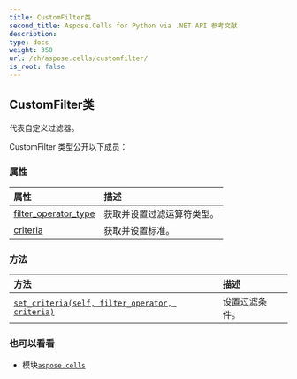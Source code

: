 ```yaml
---
title: CustomFilter类
second_title: Aspose.Cells for Python via .NET API 参考文献
description:
type: docs
weight: 350
url: /zh/aspose.cells/customfilter/
is_root: false
---
```

## CustomFilter类
代表自定义过滤器。



CustomFilter 类型公开以下成员：

### 属性
|属性|描述|
| :- | :- |
| [filter_operator_type](/cells/python-net/zh/aspose.cells/customfilter/filter_operator_type) |获取并设置过滤运算符类型。|
| [criteria](/cells/python-net/zh/aspose.cells/customfilter/criteria) |获取并设置标准。|


### 方法
|方法|描述|
| :- | :- |
| [`set_criteria(self, filter_operator, criteria)`](/cells/python-net/zh/aspose.cells/customfilter/set_criteria/#aspose.cells.filteroperatortype-any) |设置过滤条件。|



### 也可以看看
* 模块[`aspose.cells`](..)
